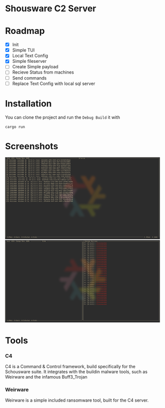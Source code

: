 # Shousware C2 Server

# Roadmap
- [x] Init
- [x] Simple TUI
- [x] Local Text Config
- [x] Simple fileserver
- [ ] Create Simple payload
- [ ] Recieve Status from machines
- [ ] Send commands
- [ ] Replace Text Config with local sql server

# Installation
You can clone the project and run the `Debug Build` it with 
```
cargo run
```

# Screenshots
<img title="Infected Menu" src="/screenshots/infected_menu.png">
<img title="Stats Menu" src="/screenshots/stats_menu.png">


# Tools

### C4
C4 is a Command & Control framework, build specifically for the Schousware suite. It integrates with the buildin malware tools, such as Weirware and the infamous Buff3_Trojan

### Weirware
Weirware is a simple included ransomware tool, built for the C4 server.

